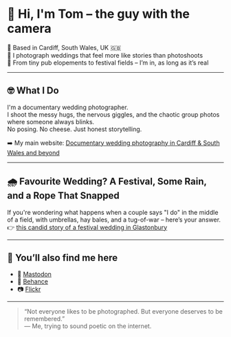 # 👋 Hi, I'm Tom – the guy with the camera

📍 Based in Cardiff, South Wales, UK 🇬🇧  
📸 I photograph weddings that feel more like stories than photoshoots  
🎪 From tiny pub elopements to festival fields – I’m in, as long as it’s real

---

## 🤓 What I Do

I'm a documentary wedding photographer.  
I shoot the messy hugs, the nervous giggles, and the chaotic group photos where someone always blinks.  
No posing. No cheese. Just honest storytelling.

➡️ My main website: [Documentary wedding photography in Cardiff & South Wales and beyond](https://yourweddingphotographer.uk)


---

## 🌧️ Favourite Wedding? A Festival, Some Rain, and a Rope That Snapped

If you're wondering what happens when a couple says "I do" in the middle of a field, with umbrellas, hay bales, and a tug-of-war – here’s your answer.
👉 [this candid story of a festival wedding in Glastonbury](https://yourweddingphotographer.uk/festival-wedding-splotts-moor-glastonbury/)


---

## 🔗 You’ll also find me here

- 🐘 [Mastodon](https://mastodon.social/@yourweddingphotographer)  
- 🎨 [Behance](https://www.behance.net/tzelinsky)
- 📷 [Flickr](https://www.flickr.com/people/yourweddingphotographeruk/)

---

> “Not everyone likes to be photographed. But everyone deserves to be remembered.”  
> — Me, trying to sound poetic on the internet.
